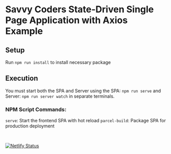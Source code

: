 # Savvy Coders State-Driven Single Page Application with Axios Example

## Setup

Run `npm run install` to install necessary package

## Execution

You must start both the SPA and Server using the SPA: `npm run serve` and Server: `npm run server watch` in separate terminals.

### NPM Script Commands:

`serve`: Start the frontend SPA with hot reload
`parcel-build`: Package SPA for production deployment

<br>

[![Netlify Status](https://api.netlify.com/api/v1/badges/cc6fdcf3-e753-49b2-85cf-4d4b63c96c58/deploy-status)](https://app.netlify.com/sites/testapi062021/deploys)
